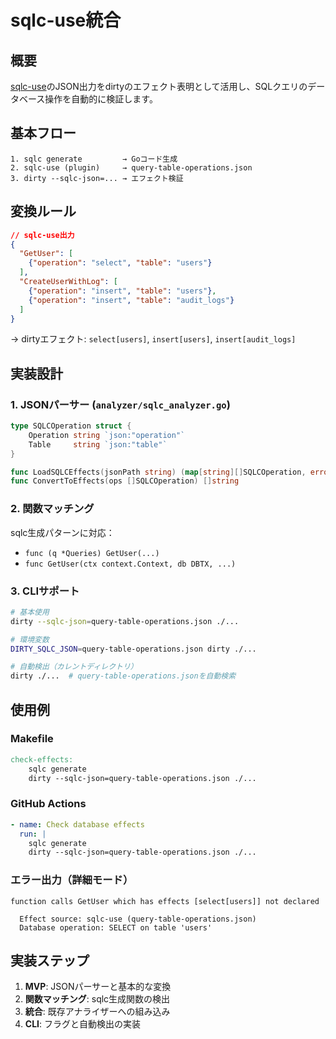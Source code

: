 # sqlc-use統合

## 概要

[sqlc-use](https://github.com/naoyafurudono/sqlc-use)のJSON出力をdirtyのエフェクト表明として活用し、SQLクエリのデータベース操作を自動的に検証します。

## 基本フロー

```
1. sqlc generate         → Goコード生成
2. sqlc-use (plugin)     → query-table-operations.json
3. dirty --sqlc-json=... → エフェクト検証
```

## 変換ルール

```json
// sqlc-use出力
{
  "GetUser": [
    {"operation": "select", "table": "users"}
  ],
  "CreateUserWithLog": [
    {"operation": "insert", "table": "users"},
    {"operation": "insert", "table": "audit_logs"}
  ]
}
```

→ dirtyエフェクト: `select[users]`, `insert[users]`, `insert[audit_logs]`

## 実装設計

### 1. JSONパーサー (`analyzer/sqlc_analyzer.go`)

```go
type SQLCOperation struct {
    Operation string `json:"operation"`
    Table     string `json:"table"`
}

func LoadSQLCEffects(jsonPath string) (map[string][]SQLCOperation, error)
func ConvertToEffects(ops []SQLCOperation) []string
```

### 2. 関数マッチング

sqlc生成パターンに対応：
- `func (q *Queries) GetUser(...)`
- `func GetUser(ctx context.Context, db DBTX, ...)`

### 3. CLIサポート

```bash
# 基本使用
dirty --sqlc-json=query-table-operations.json ./...

# 環境変数
DIRTY_SQLC_JSON=query-table-operations.json dirty ./...

# 自動検出（カレントディレクトリ）
dirty ./...  # query-table-operations.jsonを自動検索
```

## 使用例

### Makefile
```makefile
check-effects:
	sqlc generate
	dirty --sqlc-json=query-table-operations.json ./...
```

### GitHub Actions
```yaml
- name: Check database effects
  run: |
    sqlc generate
    dirty --sqlc-json=query-table-operations.json ./...
```

### エラー出力（詳細モード）
```
function calls GetUser which has effects [select[users]] not declared

  Effect source: sqlc-use (query-table-operations.json)
  Database operation: SELECT on table 'users'
```

## 実装ステップ

1. **MVP**: JSONパーサーと基本的な変換
2. **関数マッチング**: sqlc生成関数の検出
3. **統合**: 既存アナライザーへの組み込み
4. **CLI**: フラグと自動検出の実装